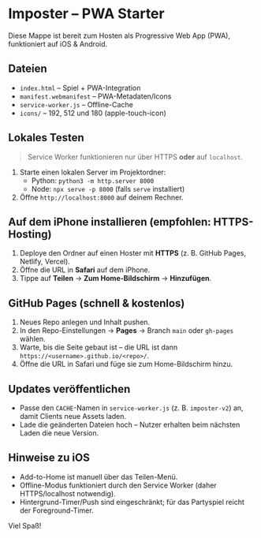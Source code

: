 # Imposter – PWA Starter

Diese Mappe ist bereit zum Hosten als Progressive Web App (PWA), funktioniert auf iOS & Android.

## Dateien
- `index.html` – Spiel + PWA-Integration
- `manifest.webmanifest` – PWA-Metadaten/Icons
- `service-worker.js` – Offline-Cache
- `icons/` – 192, 512 und 180 (apple-touch-icon)

## Lokales Testen
> Service Worker funktionieren nur über HTTPS **oder** auf `localhost`.
1. Starte einen lokalen Server im Projektordner:
   - Python: `python3 -m http.server 8000`
   - Node: `npx serve -p 8000` (falls `serve` installiert)
2. Öffne `http://localhost:8000` auf deinem Rechner.

## Auf dem iPhone installieren (empfohlen: HTTPS-Hosting)
1. Deploye den Ordner auf einen Hoster mit **HTTPS** (z. B. GitHub Pages, Netlify, Vercel).
2. Öffne die URL in **Safari** auf dem iPhone.
3. Tippe auf **Teilen** → **Zum Home-Bildschirm** → **Hinzufügen**.

## GitHub Pages (schnell & kostenlos)
1. Neues Repo anlegen und Inhalt pushen.
2. In den Repo-Einstellungen → **Pages** → Branch `main` oder `gh-pages` wählen.
3. Warte, bis die Seite gebaut ist – die URL ist dann `https://<username>.github.io/<repo>/`.
4. Öffne die URL in Safari und füge sie zum Home-Bildschirm hinzu.

## Updates veröffentlichen
- Passe den `CACHE`-Namen in `service-worker.js` (z. B. `imposter-v2`) an, damit Clients neue Assets laden.
- Lade die geänderten Dateien hoch – Nutzer erhalten beim nächsten Laden die neue Version.

## Hinweise zu iOS
- Add-to-Home ist manuell über das Teilen-Menü.
- Offline-Modus funktioniert durch den Service Worker (daher HTTPS/localhost notwendig).
- Hintergrund-Timer/Push sind eingeschränkt; für das Partyspiel reicht der Foreground-Timer.

Viel Spaß!
